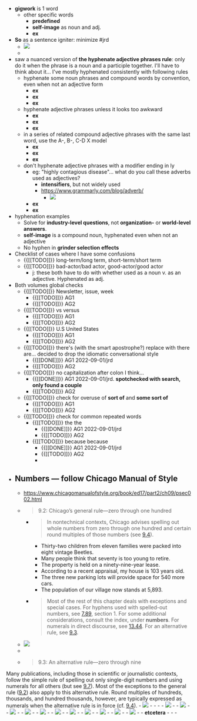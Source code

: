 - __gigwork__ is 1 word
    - other specific words
        - __predefined__
        - __self-image__ as noun and adj.
        - __ex__
- __So__ as a sentence igniter: minimize #jrd
    - ![](https://firebasestorage.googleapis.com/v0/b/firescript-577a2.appspot.com/o/imgs%2Fapp%2FArtOfGig%2F0dyKQ1UB1A.png?alt=media&token=915dd766-b307-48d6-acba-d0cc204e8d68)
    - 
- saw a nuanced version of __the hyphenate adjective phrases rule__: only do it when the phrase is a noun and a participle together. I'll have to think about it... I've mostly hyphenated consistently with following rules
    - hyphenate some noun phrases and compound words by convention, even when not an adjective form
        - __ex__
        - __ex__
        - __ex__
    - hyphenate adjective phrases unless it looks too awkward
        - __ex__
        - __ex__
        - __ex__
    - in a series of related compound adjective phrases with the same last word, use the A-, B-, C-D X model
        - __ex__
        - __ex__
        - __ex__
    - don't hyphenate adjective phrases with a modifier ending in ly
        - eg: "highly contagious disease"... what do you call these adverbs used as adjectives?
            - __intensifiers__, but not widely used
            - https://www.grammarly.com/blog/adverb/
                - ![](https://firebasestorage.googleapis.com/v0/b/firescript-577a2.appspot.com/o/imgs%2Fapp%2FArtOfGig%2FNn2gstLO-k.23.19%20PM.jpg?alt=media&token=d9a8c3bc-68ee-4ddc-b3bd-9fddb9d9b9c9)
        - __ex__
        - __ex__
- hyphenation examples
    - Solve for __industry-level questions__, not __organization-__ or __world-level answers__.
    - __self-image__ is a compound noun, hyphenated even when not an adjective
    - No hyphen in __grinder selection effects__
- Checklist of cases where I have some confusions
    - {{[[TODO]]}} long-term/long term, short-term/short term
    - {{[[TODO]]}} bad-actor/bad actor, good-actor/good actor
        - j: these both have to do with whether used as a noun v. as an adjective. Hyphenated as adj.
- Both volumes global checks
    - {{[[TODO]]}} Newsletter, issue, week
        - {{[[TODO]]}} AG1
        - {{[[TODO]]}} AG2
    - {{[[TODO]]}} vs versus
        - {{[[TODO]]}} AG1
        - {{[[TODO]]}} AG2
    - {{[[TODO]]}} U.S United States
        - {{[[TODO]]}} AG1
        - {{[[TODO]]}} AG2
    - {{[[TODO]]}} there's (with the smart apostrophe?) replace with there are... decided to drop the idiomatic conversational style
        - {{[[DONE]]}} AG1 2022-09-01/jrd
        - {{[[TODO]]}} AG2
    - {{[[TODO]]}} no capitalization after colon I think...
        - {{[[DONE]]}} AG1 2022-09-01/jrd. __spotchecked with search, only found a couple__
        - {{[[TODO]]}} AG2
    - {{[[TODO]]}} check for overuse of __sort of__ and __some sort of__
        - {{[[TODO]]}} AG1
        - {{[[TODO]]}} AG2
    - {{[[TODO]]}} check for common repeated words
        - {{[[TODO]]}} the the
            - {{[[DONE]]}} AG1 2022-09-01/jrd
            - {{[[TODO]]}} AG2
        - {{[[TODO]]}} because because
            - {{[[DONE]]}} AG1 2022-09-01/jrd
            - {{[[TODO]]}} AG2
            - 
- ## Numbers — follow Chicago Manual of Style
    - https://www.chicagomanualofstyle.org/book/ed17/part2/ch09/psec002.html
    - > 9.2: Chicago’s general rule—zero through one hundred
        - > In nontechnical contexts, Chicago advises spelling out whole numbers from zero through one hundred and certain round multiples of those numbers (see [9.4](https://www.chicagomanualofstyle.org/book/ed17/part2/ch09/psec004.html)).
            - Thirty-two children from eleven families were packed into eight vintage Beetles.
            - Many people think that seventy is too young to retire.
            - The property is held on a ninety-nine-year lease.
            - According to a recent appraisal, my house is 103 years old.
            - The three new parking lots will provide space for 540 more cars.
            - The population of our village now stands at 5,893.
        - > Most of the rest of this chapter deals with exceptions and special cases. For hyphens used with spelled-out numbers, see [7.89](https://www.chicagomanualofstyle.org/book/ed17/part2/ch07/psec089.html), section 1. For some additional considerations, consult the index, under __numbers__. For numerals in direct discourse, see [13.44](https://www.chicagomanualofstyle.org/book/ed17/part2/ch13/psec044.html). For an alternative rule, see [9.3](https://www.chicagomanualofstyle.org/book/ed17/part2/ch09/psec003.html).
    - ![](https://firebasestorage.googleapis.com/v0/b/firescript-577a2.appspot.com/o/imgs%2Fapp%2FArtOfGig%2FBJ-qf8Yg9t.2%20Chicago%E2%80%99s%20general%20rule%E2%80%94zero%20through%20one%20hundred%202022-09-01%20at%204.35.19%20PM.jpg?alt=media&token=13086011-97ed-411d-8b51-4ec5ae340d72)
    - 
    - > 9.3: An alternative rule—zero through nine

Many publications, including those in scientific or journalistic contexts, follow the simple rule of spelling out only single-digit numbers and using numerals for all others (but see [9.7](https://www.chicagomanualofstyle.org/book/ed17/part2/ch09/psec007.html)). Most of the exceptions to the general rule ([9.2](https://www.chicagomanualofstyle.org/book/ed17/part2/ch09/psec002.html)) also apply to this alternative rule. Round multiples of hundreds, thousands, and hundred thousands, however, are typically expressed as numerals when the alternative rule is in force (cf. [9.4](https://www.chicagomanualofstyle.org/book/ed17/part2/ch09/psec004.html)).
        - ![](https://firebasestorage.googleapis.com/v0/b/firescript-577a2.appspot.com/o/imgs%2Fapp%2FArtOfGig%2FhCTsqeWHk2.3%20An%20alternative%20rule%E2%80%94zero%20through%20nine%202022-09-01%20at%204.46.47%20PM.jpg?alt=media&token=25ba59f6-783a-4991-8ce1-a1e6cbbe438c)
        - 
        - 
    - 
    - ![](https://firebasestorage.googleapis.com/v0/b/firescript-577a2.appspot.com/o/imgs%2Fapp%2FArtOfGig%2FsC2LNLdRf7.4%20Hundreds%2C%20thousands%2C%20and%20hundred%20thousands%202022-09-01%20at%204.47.50%20PM.jpg?alt=media&token=c20f56d2-605e-40b7-a85b-9fff40a47cc9)
    - 
    - ![](https://firebasestorage.googleapis.com/v0/b/firescript-577a2.appspot.com/o/imgs%2Fapp%2FArtOfGig%2FyqaK8a_sCu.5%20Number%20beginning%20a%20sentence%202022-09-01%20at%204.48.22%20PM.jpg?alt=media&token=ebc44c9d-3a88-40d0-ab24-68fd35bbc197)
    - 
    - ![](https://firebasestorage.googleapis.com/v0/b/firescript-577a2.appspot.com/o/imgs%2Fapp%2FArtOfGig%2F8xZWyxl1m4.6%20Ordinals%202022-09-01%20at%204.48.52%20PM.jpg?alt=media&token=5e5c3f1f-1090-4c59-ad6a-4737689f4389)
    - 
    - ![](https://firebasestorage.googleapis.com/v0/b/firescript-577a2.appspot.com/o/imgs%2Fapp%2FArtOfGig%2F_ueld9z32J.7%20Consistency%20and%20flexibility%202022-09-01%20at%204.49.40%20PM.jpg?alt=media&token=bc08484a-5b37-4996-ac14-5758603423bd)
    - 
    - ![](https://firebasestorage.googleapis.com/v0/b/firescript-577a2.appspot.com/o/imgs%2Fapp%2FArtOfGig%2F4XjdrSYvUR.8%20Millions%2C%20billions%2C%20and%20so%20forth%202022-09-01%20at%204.50.12%20PM.jpg?alt=media&token=1f4d5872-c355-44bf-af71-04eb38f5fdb6)
    - 
    - ![](https://firebasestorage.googleapis.com/v0/b/firescript-577a2.appspot.com/o/imgs%2Fapp%2FArtOfGig%2FCPAm9jtXav.13%20Physical%20quantities%20in%20general%20contexts%202022-09-01%20at%204.51.06%20PM.jpg?alt=media&token=d741005d-d46a-41e5-882a-a5345d2542ac)
    - 
    - ![](https://firebasestorage.googleapis.com/v0/b/firescript-577a2.appspot.com/o/imgs%2Fapp%2FArtOfGig%2FU3FmQs7ZK5.14%20Simple%20fractions%202022-09-01%20at%204.51.34%20PM.jpg?alt=media&token=fb23009b-daef-4bfe-aef2-3073c482395b)
    - 
    - ![](https://firebasestorage.googleapis.com/v0/b/firescript-577a2.appspot.com/o/imgs%2Fapp%2FArtOfGig%2FErFMVNjJ4Y.15%20Whole%20numbers%20plus%20fractions%202022-09-01%20at%204.52.03%20PM.jpg?alt=media&token=b2d8d77a-6ab5-4289-b8ca-edb3abf9db72)
    - 
    - ![](https://firebasestorage.googleapis.com/v0/b/firescript-577a2.appspot.com/o/imgs%2Fapp%2FArtOfGig%2F96dNFJq9De.16%20Numbers%20with%20abbreviations%20and%20symbols%202022-09-01%20at%204.52.28%20PM.jpg?alt=media&token=e9f09b82-65e0-47dd-a8ac-58d745b1cd7f)
    - 
    - ![](https://firebasestorage.googleapis.com/v0/b/firescript-577a2.appspot.com/o/imgs%2Fapp%2FArtOfGig%2F8d0A1jtL1B.17%20Units%20for%20repeated%20quantities%202022-09-01%20at%204.52.55%20PM.jpg?alt=media&token=92833c44-a6a2-4f2e-835f-5d0736a7c067)
    - 
    - ![](https://firebasestorage.googleapis.com/v0/b/firescript-577a2.appspot.com/o/imgs%2Fapp%2FArtOfGig%2FnRC0gRb2px.18%20Percentages%202022-09-01%20at%204.53.21%20PM.jpg?alt=media&token=4db66efa-c696-42e2-9c32-751f7045f241)
    - 
    - __etcetera__
    - 
    - 
    - 
